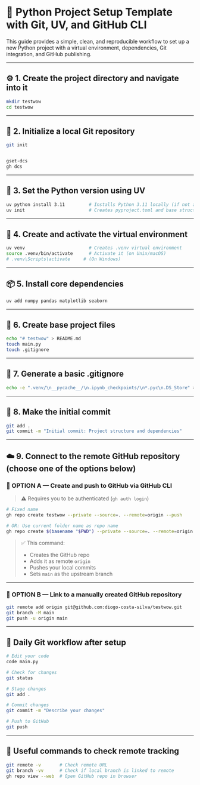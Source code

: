 # 🐍 Python Project Setup Template with Git, UV, and GitHub CLI

This guide provides a simple, clean, and reproducible workflow to set up a new Python project with a virtual environment, dependencies, Git integration, and GitHub publishing.

---

## ⚙️ 1. Create the project directory and navigate into it

```bash
mkdir testwow
cd testwow
```

---

## 🔧 2. Initialize a local Git repository

```bash
git init


gset-dcs
gh dcs
```

---

## 🐍 3. Set the Python version using UV

```bash
uv python install 3.11         # Installs Python 3.11 locally (if not already installed)
uv init                        # Creates pyproject.toml and base structure
```

---

## 🧪 4. Create and activate the virtual environment

```bash
uv venv                        # Creates .venv virtual environment
source .venv/bin/activate      # Activate it (on Unix/macOS)
# .venv\Scripts\activate     # (On Windows)
```

---

## 📦 5. Install core dependencies

```bash
uv add numpy pandas matplotlib seaborn
```

---

## 📁 6. Create base project files

```bash
echo "# testwow" > README.md
touch main.py
touch .gitignore
```

---

## 🚫 7. Generate a basic .gitignore

```bash
echo -e ".venv/\n__pycache__/\n.ipynb_checkpoints/\n*.pyc\n.DS_Store" > .gitignore
```

---

## 💾 8. Make the initial commit

```bash
git add .
git commit -m "Initial commit: Project structure and dependencies"
```

---

## ☁️ 9. Connect to the remote GitHub repository (choose one of the options below)

### 🔁 OPTION A — Create and push to GitHub via GitHub CLI

> ⚠️ Requires you to be authenticated (`gh auth login`)

```bash
# Fixed name
gh repo create testwow --private --source=. --remote=origin --push

# OR: Use current folder name as repo name
gh repo create $(basename "$PWD") --private --source=. --remote=origin --push
```

> ✅ This command:
> - Creates the GitHub repo
> - Adds it as remote `origin`
> - Pushes your local commits
> - Sets `main` as the upstream branch

---

### 🧷 OPTION B — Link to a manually created GitHub repository

```bash
git remote add origin git@github.com:diogo-costa-silva/testwow.git
git branch -M main
git push -u origin main
```

---

## 🚀 Daily Git workflow after setup

```bash
# Edit your code
code main.py

# Check for changes
git status

# Stage changes
git add .

# Commit changes
git commit -m "Describe your changes"

# Push to GitHub
git push
```

---

## 🧪 Useful commands to check remote tracking

```bash
git remote -v       # Check remote URL
git branch -vv      # Check if local branch is linked to remote
gh repo view --web  # Open GitHub repo in browser
```

